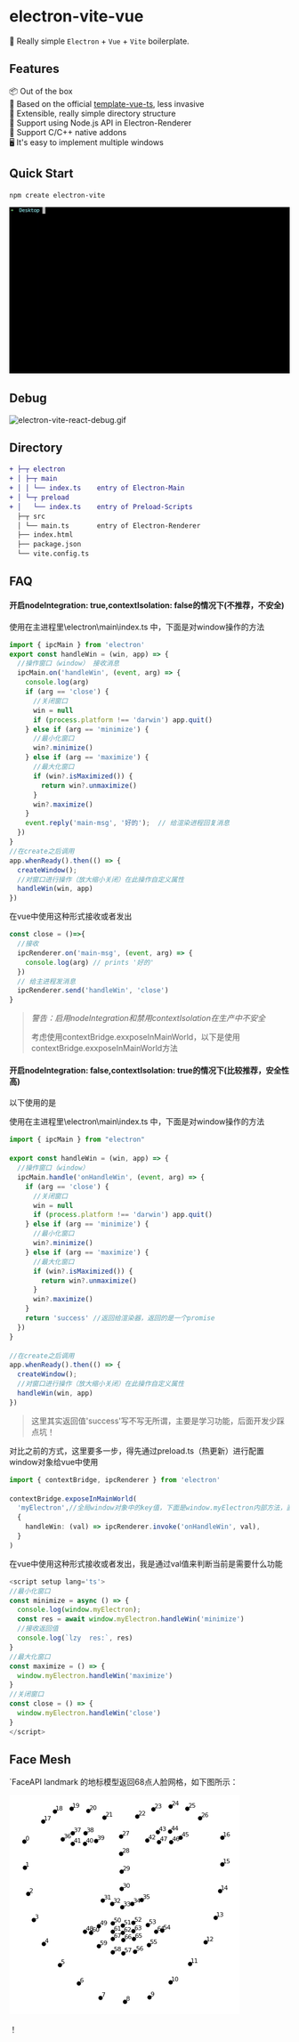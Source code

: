 # electron-vite-vue

🥳 Really simple `Electron` + `Vue` + `Vite` boilerplate.

## Features

📦 Out of the box  
🎯 Based on the official [template-vue-ts](https://github.com/vitejs/vite/tree/main/packages/create-vite/template-vue-ts), less invasive  
🌱 Extensible, really simple directory structure  
💪 Support using Node.js API in Electron-Renderer  
🔩 Support C/C++ native addons  
🖥 It's easy to implement multiple windows  

## Quick Start

```sh
npm create electron-vite
```

<!-- [![quick-start](https://asciinema.org/a/483731.svg)](https://asciinema.org/a/483731) -->

![electron-vite-vue.gif](/electron-vite-vue.gif)

## Debug

![electron-vite-react-debug.gif](https://github.com/electron-vite/electron-vite-react/blob/main/electron-vite-react-debug.gif?raw=true)

## Directory

```diff
+ ├─┬ electron
+ │ ├─┬ main
+ │ │ └── index.ts    entry of Electron-Main
+ │ └─┬ preload
+ │   └── index.ts    entry of Preload-Scripts
  ├─┬ src
  │ └── main.ts       entry of Electron-Renderer
  ├── index.html
  ├── package.json
  └── vite.config.ts
```

<!--
## Be aware

🚨 By default, this template integrates Node.js in the Renderer process. If you don't need it, you just remove the option below. [Because it will modify the default config of Vite](https://github.com/electron-vite/vite-plugin-electron-renderer#config-presets-opinionated).

```diff
# vite.config.ts

export default {
  plugins: [
-   // Use Node.js API in the Renderer-process
-   renderer({
-     nodeIntegration: true,
-   }),
  ],
}
```
-->

## FAQ

#### 开启nodeIntegration: true,contextIsolation: false的情况下(不推荐，不安全)

使用在主进程里\electron\main\index.ts 中，下面是对window操作的方法


```ts
import { ipcMain } from 'electron'
export const handleWin = (win, app) => {
  //操作窗口（window） 接收消息
  ipcMain.on('handleWin', (event, arg) => {
    console.log(arg)
    if (arg == 'close') {
      //关闭窗口
      win = null
      if (process.platform !== 'darwin') app.quit()
    } else if (arg == 'minimize') {
      //最小化窗口
      win?.minimize()
    } else if (arg == 'maximize') {
      //最大化窗口
      if (win?.isMaximized()) {
        return win?.unmaximize()
      }
      win?.maximize()
    }
    event.reply('main-msg', '好的');  // 给渲染进程回复消息
  })
}
//在create之后调用
app.whenReady().then(() => {
  createWindow();
  //对窗口进行操作（放大缩小关闭）在此操作自定义属性
  handleWin(win, app)
})

```

在vue中使用这种形式接收或者发出

```ts
const close = ()=>{
  //接收
  ipcRenderer.on('main-msg', (event, arg) => {
    console.log(arg) // prints '好的'
  })
  // 给主进程发消息
  ipcRenderer.send('handleWin', 'close')
}
```

> *警告：启用nodeIntegration和禁用contextIsolation在生产中不安全*
>
> 考虑使用contextBridge.exxposeInMainWorld，以下是使用contextBridge.exxposeInMainWorld方法

#### 开启nodeIntegration: false,contextIsolation: true的情况下(比较推荐，安全性高)

以下使用的是

使用在主进程里\electron\main\index.ts 中，下面是对window操作的方法

```ts
import { ipcMain } from "electron"

export const handleWin = (win, app) => {
  //操作窗口（window）
  ipcMain.handle('onHandleWin', (event, arg) => {
    if (arg == 'close') {
      //关闭窗口
      win = null
      if (process.platform !== 'darwin') app.quit()
    } else if (arg == 'minimize') {
      //最小化窗口
      win?.minimize()
    } else if (arg == 'maximize') {
      //最大化窗口 
      if (win?.isMaximized()) {
        return win?.unmaximize()
      }
      win?.maximize()
    }
    return 'success' //返回给渲染器，返回的是一个promise
  })
}

//在create之后调用
app.whenReady().then(() => {
  createWindow();
  //对窗口进行操作（放大缩小关闭）在此操作自定义属性
  handleWin(win, app)
})
```

> 这里其实返回值'success'写不写无所谓，主要是学习功能，后面开发少踩点坑！

对比之前的方式，这里要多一步，得先通过preload.ts（热更新）进行配置window对象给vue中使用

```ts
import { contextBridge, ipcRenderer } from 'electron'

contextBridge.exposeInMainWorld(
  'myElectron',//全局window对象中的key值，下面是window.myElectron内部方法，直接调用即可
  {
    handleWin: (val) => ipcRenderer.invoke('onHandleWin', val),
  }
)
```

在vue中使用这种形式接收或者发出，我是通过val值来判断当前是需要什么功能

```ts	
<script setup lang='ts'>
//最小化窗口
const minimize = async () => {
  console.log(window.myElectron);
  const res = await window.myElectron.handleWin('minimize')
  //接收返回值
  console.log(`lzy  res:`, res)
}
//最大化窗口
const maximize = () => {
  window.myElectron.handleWin('maximize')
}
//关闭窗口
const close = () => {
  window.myElectron.handleWin('close')
}
</script>
```

## Face Mesh

`FaceAPI landmark 的地标模型返回68点人脸网格，如下图所示：

![facemesh](/public/images/facemesh.png)

！
